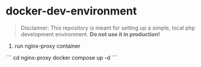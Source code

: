 # docker-dev-environment

> Disclaimer: This repository is meant for setting up a simple, local php development environment. __Do not use it in production!__

1. run nginx-proxy container

ˋˋˋ
cd nginx-proxy
docker compose up -d
ˋˋˋ


